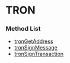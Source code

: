 # TRON

### Method List

* [tronGetAddress](trongetaddress.md)
* [tronSignMessage](tronsignmessage.md)
* [tronSignTransaction](tronsigntransaction.md)
